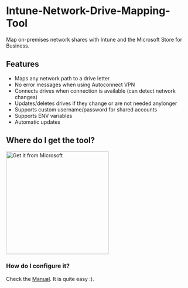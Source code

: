 # Intune-Network-Drive-Mapping-Tool
Map on-premises network shares with Intune and the Microsoft Store for Business.

## Features
- Maps any network path to a drive letter
- No error messages when using Autoconnect VPN
- Connects drives when connection is available (can detect network changes)
- Updates/deletes drives if they change or are not needed anylonger
- Supports custom username/password for shared accounts
- Supports ENV variables
- Automatic updates

## Where do I get the tool?

<a href="https://businessstore.microsoft.com/store/details/networkdrivemapping/9NWVZR414XS6"><img src="https://developer.microsoft.com/store/badges/images/English_get-it-from-MS.png" alt="Get it from Microsoft" width="280"/></a>

### How do I configure it?

Check the <a href="https://github.com/Weatherlights/Intune-Network-Drive-Mapping-Tool/wiki">Manual</a>. It is quite easy :).
